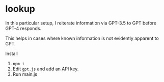 # lookup
In this particular setup, I reiterate information via GPT-3.5 to GPT before GPT-4 responds.

This helps in cases where known information is not evidently apparent to GPT.

Install
1. `npm i`
2. Edit `gpt.js` and add an API key.
3. Run main.js
